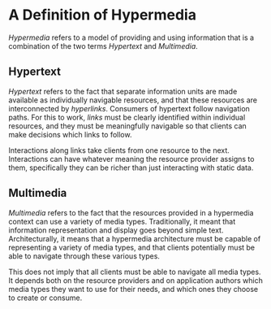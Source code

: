 # A Definition of Hypermedia

*Hypermedia* refers to a model of providing and using information that is a combination of the two terms *Hypertext* and *Multimedia*.

## Hypertext

*Hypertext* refers to the fact that separate information units are made available as individually navigable resources, and that these resources are interconnected by *hyperlinks*. Consumers of hypertext follow navigation paths. For this to work, *links* must be clearly identified within individual resources, and they must be meaningfully navigable so that clients can make decisions which links to follow.

Interactions along links take clients from one resource to the next. Interactions can have whatever meaning the resource provider assigns to them, specifically they can be richer than just interacting with static data.

## Multimedia

*Multimedia* refers to the fact that the resources provided in a hypermedia context can use a variety of media types. Traditionally, it meant that information representation and display goes beyond simple text. Architecturally, it means that a hypermedia architecture must be capable of representing a variety of media types, and that clients potentially must be able to navigate through these various types.

This does not imply that all clients must be able to navigate all media types. It depends both on the resource providers and on application authors which media types they want to use for their needs, and which ones they choose to create or consume.
